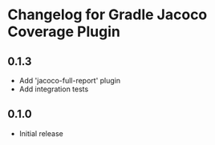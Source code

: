# Changelog for Gradle Jacoco Coverage Plugin

## 0.1.3
- Add 'jacoco-full-report' plugin
- Add integration tests

## 0.1.0
- Initial release
